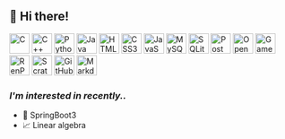 ## 👋 Hi there!

<span width="36"><img src="https://github.com/user-attachments/assets/0825f80c-2e68-44c3-b7ab-81934f6d8d3b" alt="C" width="36"></span>
<span width="36"><img src="https://github.com/user-attachments/assets/92394114-4c6b-4af5-9b2a-123002c6f8df" alt="C++"  width="36"></span>
<span width="36"><img src="https://github.com/user-attachments/assets/5f1ca1ca-0682-47cf-ad00-02122e57cbe4" alt="Python"  width="36"></span>
<span width="36"><img src="https://github.com/user-attachments/assets/b030eb14-7cf4-45e6-b653-ab56599ff5f0" alt="Java"  width="36"></span>
<span width="36"><img src="https://github.com/user-attachments/assets/ab514452-a844-410a-b143-2df2e7d35675" alt="HTML5"  width="36"></span>
<span width="36"><img src="https://github.com/user-attachments/assets/a92f366d-33f4-4b9f-b8a5-8023bd8fd839" alt="CSS3"  width="36"></span>
<span width="36"><img src="https://github.com/user-attachments/assets/3852a393-0340-4873-a26f-b20e442677db" alt="JavaScript"  width="36"></span>
<span width="36"><img src="https://github.com/user-attachments/assets/dede92df-1f56-4903-bb7a-a589f08691a1" alt="MySQL"  width="36"></span>
<span width="36"><img src="https://github.com/user-attachments/assets/9779002b-7e3a-414c-b8e6-b0b10b134827" alt="SQLite"  width="36"></span>
<span width="36"><img src="https://github.com/user-attachments/assets/de1dc5c9-743d-4512-9b3a-cb0c27132763" alt="Postman"  width="36"></span>
<span width="36"><img src="https://github.com/user-attachments/assets/76f524f7-bed5-48b9-9481-cca066dd3e04" alt="OpenCV"  width="36"></span>
<span width="36"><img src="https://github.com/user-attachments/assets/a31e0a24-2b7c-4e16-884b-f23ac5afcd7d" alt="GameMaker"  width="36"></span>
<span width="36"><img src="https://github.com/user-attachments/assets/71d9bac2-576f-4d25-8b79-63c62b07b59f" alt="RenPy"  width="36"></span>
<span width="36"><img src="https://github.com/user-attachments/assets/65f51e01-ce85-450d-8d55-a15d8e8f1060" alt="Scratch"  width="36"></span>
<span width="36"><img src="https://github.com/user-attachments/assets/b5138537-9007-4ca6-9d68-76e226b30452" alt="GitHub"  width="36"></span>
<span width="36"><img src="https://github.com/user-attachments/assets/6e6b9718-3a86-4f41-a1e6-052f52574a7a" alt="Markdown"  width="36"></span>

### *I'm interested in recently..*
- 🍃 SpringBoot3
- 📈 Linear algebra
